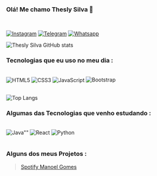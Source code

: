 ### Olá! Me chamo Thesly Silva 🫡
<br>

[![Instagram](https://img.shields.io/badge/Instagram-E4405F?style=for-the-badge&logo=instagram&logoColor=white)](https://instagram.com/thesley.silva?utm_source=qr&igshid=NGExMmI2YTkyZg%3D%3D)
[![Telegram](https://img.shields.io/badge/Telegram-2CA5E0?style=for-the-badge&logo=telegram&logoColor=white)](https://t.me/TheslySilva)
[![Whatsapp](https://img.shields.io/badge/WhatsApp-25D366?style=for-the-badge&logo=whatsapp&logoColor=white)](https://api.whatsapp.com/send?phone=[5589981175952])

![Thesly Silva GitHub stats](https://github-readme-stats.vercel.app/api?username=TheslySilva&show_icons=true&theme=radical)

### Tecnologias que eu uso no meu dia :

<div style="display: inline_block"><br>
<img align="center" src="https://img.shields.io/badge/HTML5-E34F26?style=for-the-badge&logo=html5&logoColor=white" alt="HTML5" />
<img align="center" src="https://img.shields.io/badge/CSS3-1572B6?style=for-the-badge&logo=css3&logoColor=white" alt="CSS3" />
<img align="center" src="https://img.shields.io/badge/JavaScript-F7DF1E?style=for-the-badge&logo=javascript&logoColor=black" alt="JavaScript" />
<img src="https://img.shields.io/badge/Bootstrap-563D7C?style=for-the-badge&logo=bootstrap&logoColor=white" alt="Bootstrap" />
</div><br>

![Top Langs](https://github-readme-stats.vercel.app/api/top-langs/?username=TheslySilva&layout=compact)<br>

### Algumas das Tecnologias que venho estudando :
<br>

<div style="display:inline_block">
	<img src="https://img.shields.io/badge/Java-ED8B00?style=for-the-badge&logo=openjdk&logoColor=white" alt=Java"" />
	<img src="https://img.shields.io/badge/React-20232A?style=for-the-badge&logo=react&logoColor=61DAFB" alt="React" />
	<img src="https://img.shields.io/badge/Python-3776AB?style=for-the-badge&logo=python&logoColor=white" alt="Python" />
</div><br>

### Alguns dos meus Projetos :

> [Spotify Manoel Gomes](https://manoel-verso.vercel.app)

<br>

